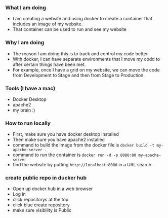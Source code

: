 ### What I am doing
* I am creating a website and using docker to create a container that includes an image of my website.
* That container can be used to run and see my website

### Why I am doing
* The reason I am doing this is to track and control my code better.
* With docker, I can have separate environments that I move my codd to after certain things have been met.
* For example, once I have a grid on my website, we can move the code from Development to Stage and then from Stage to Production

### Tools (I have a mac)
* Docker Desktop
* apache2
* my brain :)

### How to run locally
* First, make sure you have docker desktop installed
* Then make sure you have apache2 installed
* command to build the image from the docker file is `docker build -t my-apache-server .`
* command to run the container is `docker run -d -p 8080:80 my-apache-server`
* find the website by putting `http://localhost:8080` in a URL search

### create public repo in ducker hub
* Open up docker hub in a web browser
* Log in
* click repositorys at the top
* click blue create repository
* make sure visibility is Public

